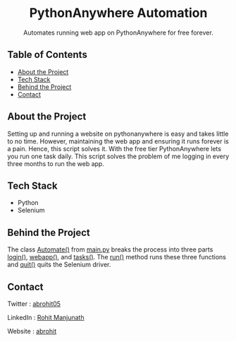 <h1 align="center">PythonAnywhere Automation</h1>
<p align="center">
  Automates running web app on PythonAnywhere for free forever.
</p>

<!-- TABLE OF CONTENTS -->
## Table of Contents
* [About the Project](#about-the-project)
* [Tech Stack](#tech-stack)
* [Behind the Project](#behind-the-project)
* [Contact](#contact)

## About the Project

Setting up and running a website on pythonanywhere is easy and takes little to no time. However, maintaining the web app and ensuring it runs forever is a pain. Hence, this script solves it. With the free tier PythonAnywhere lets you run one task daily. This script solves the problem of me logging in every three months to run the web app.

## Tech Stack
- Python
- Selenium

## Behind the Project

The class [Automate()](https://github.com/abrohit/PythonAnywhere-Automation/blob/main/main.py#L8) from [main.py](https://github.com/abrohit/PythonAnywhere-Automation/blob/main/main.py) breaks the process into three parts [login()](https://github.com/abrohit/PythonAnywhere-Automation/blob/main/main.py#L28), [webapp()](https://github.com/abrohit/PythonAnywhere-Automation/blob/main/main.py#L43), and [tasks()](https://github.com/abrohit/PythonAnywhere-Automation/blob/main/main.py#L50). The [run()](https://github.com/abrohit/PythonAnywhere-Automation/blob/main/main.py#L57) method runs these three functions and [quit()](https://github.com/abrohit/PythonAnywhere-Automation/blob/main/main.py#L64) quits the Selenium driver.

## Contact

Twitter : [abrohit05](https://twitter.com/abrohit05)

LinkedIn : [Rohit Manjunath](https://www.linkedin.com/in/rohitmanjunath/)

Website : [abrohit](https://abrohit.pythonanywhere.com/)